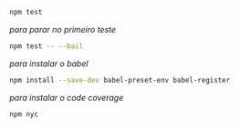 ```bash
npm test
```
*para parar no primeiro teste*
```bash
npm test -- --bail
```

*para instalar o babel*
```bash
npm install --save-dev babel-preset-env babel-register
```

*para instalar o code coverage*
```bash
npm nyc
```
